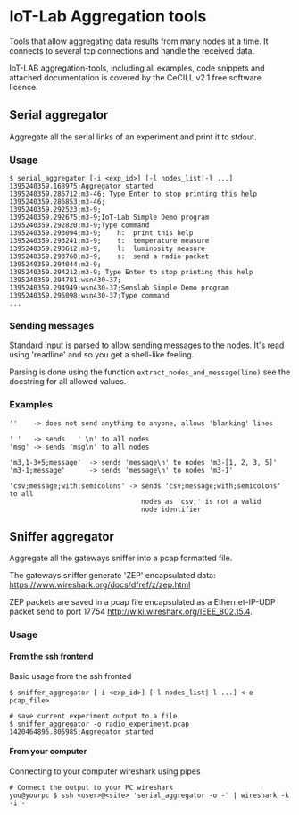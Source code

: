 IoT-Lab Aggregation tools
=========================

Tools that allow aggregating data results from many nodes at a time.
It connects to several tcp connections and handle the received data.

IoT-LAB aggregation-tools, including all examples, code snippets and attached
documentation is covered by the CeCILL v2.1 free software licence.


Serial aggregator
-----------------

Aggregate all the serial links of an experiment and print it to stdout.

### Usage ###

    $ serial_aggregator [-i <exp_id>] [-l nodes_list|-l ...]
    1395240359.168975;Aggregator started
    1395240359.286712;m3-46; Type Enter to stop printing this help
    1395240359.286853;m3-46;
    1395240359.292523;m3-9;
    1395240359.292675;m3-9;IoT-Lab Simple Demo program
    1395240359.292820;m3-9;Type command
    1395240359.293094;m3-9;    h:  print this help
    1395240359.293241;m3-9;    t:  temperature measure
    1395240359.293612;m3-9;    l:  luminosity measure
    1395240359.293760;m3-9;    s:  send a radio packet
    1395240359.294044;m3-9;
    1395240359.294212;m3-9; Type Enter to stop printing this help
    1395240359.294781;wsn430-37;
    1395240359.294949;wsn430-37;Senslab Simple Demo program
    1395240359.295098;wsn430-37;Type command
    ...


### Sending messages ###

Standard input is parsed to allow sending messages to the nodes.
It's read using 'readline' and so you get a shell-like feeling.

Parsing is done using the function `extract_nodes_and_message(line)` see the
docstring for all allowed values.

### Examples ###

    ''    -> does not send anything to anyone, allows 'blanking' lines

    ' '   -> sends   ' \n' to all nodes
    'msg' -> sends 'msg\n' to all nodes

    'm3,1-3+5;message'  -> sends 'message\n' to nodes 'm3-[1, 2, 3, 5]'
    'm3-1;message'      -> sends 'message\n' to nodes 'm3-1'

    'csv;message;with;semicolons' -> sends 'csv;message;with;semicolons' to all
                                     nodes as 'csv;' is not a valid
                                     node identifier


Sniffer aggregator
------------------

Aggregate all the gateways sniffer into a pcap formatted file.

The gateways sniffer generate 'ZEP' encapsulated data:
<https://www.wireshark.org/docs/dfref/z/zep.html>

ZEP packets are saved in a pcap file encapsulated as a Ethernet-IP-UDP packet
send to port 17754 <http://wiki.wireshark.org/IEEE_802.15.4>.


### Usage ###

#### From the ssh frontend ####

Basic usage from the ssh fronted

    $ sniffer_aggregator [-i <exp_id>] [-l nodes_list|-l ...] <-o pcap_file>

    # save current experiment output to a file
    $ sniffer_aggregator -o radio_experiment.pcap
    1420464895.805985;Aggregator started


#### From your computer ####

Connecting to your computer wireshark using pipes

    # Connect the output to your PC wireshark
    you@yourpc $ ssh <user>@<site> 'serial_aggregator -o -' | wireshark -k -i -


